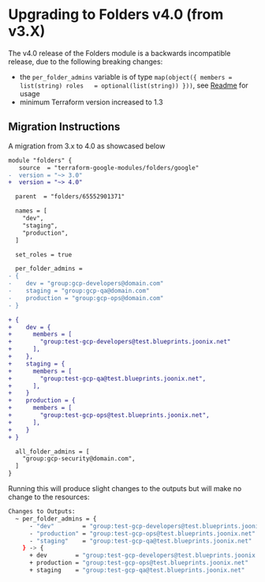 # Upgrading to Folders v4.0 (from v3.X)

The v4.0 release of the Folders module is a backwards incompatible release, due to the following breaking changes:

- the `per_folder_admins` variable is of type `map(object({
    members = list(string)
    roles   = optional(list(string))
  }))`, see [Readme](../Readme.md#Usage) for usage
- minimum Terraform version increased to 1.3

## Migration Instructions

A migration from 3.x to 4.0 as showcased below

```diff
module "folders" {
   source  = "terraform-google-modules/folders/google"
-  version = "~> 3.0"
+  version = "~> 4.0"

  parent  = "folders/65552901371"

  names = [
    "dev",
    "staging",
    "production",
  ]

  set_roles = true

  per_folder_admins =
- {
-    dev = "group:gcp-developers@domain.com"
-    staging = "group:gcp-qa@domain.com"
-    production = "group:gcp-ops@domain.com"
- }

+ {
+    dev = {
+      members = [
+        "group:test-gcp-developers@test.blueprints.joonix.net"
+      ],
+    },
+    staging = {
+      members = [
+        "group:test-gcp-qa@test.blueprints.joonix.net",
+      ],
+    }
+    production = {
+      members = [
+        "group:test-gcp-ops@test.blueprints.joonix.net",
+      ],
+    }
+ }

  all_folder_admins = [
    "group:gcp-security@domain.com",
  ]
}
```
Running this will produce slight changes to the outputs but will make no change to the resources:

```bash
Changes to Outputs:
  ~ per_folder_admins = {
      - "dev"        = "group:test-gcp-developers@test.blueprints.joonix.net"
      - "production" = "group:test-gcp-ops@test.blueprints.joonix.net"
      - "staging"    = "group:test-gcp-qa@test.blueprints.joonix.net"
    } -> {
      + dev        = "group:test-gcp-developers@test.blueprints.joonix.net"
      + production = "group:test-gcp-ops@test.blueprints.joonix.net"
      + staging    = "group:test-gcp-qa@test.blueprints.joonix.net"
```

